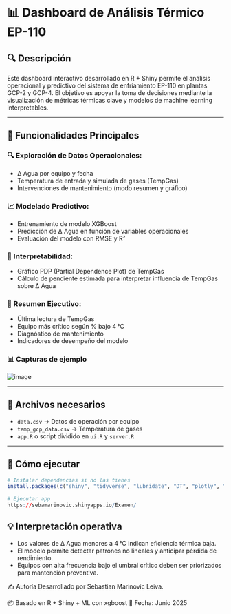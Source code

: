 # 📊 Dashboard de Análisis Térmico EP-110

## 🔍 Descripción

Este dashboard interactivo desarrollado en R + Shiny permite el análisis operacional y predictivo del sistema de enfriamiento EP-110 en plantas GCP-2 y GCP-4.
El objetivo es apoyar la toma de decisiones mediante la visualización de métricas térmicas clave y modelos de machine learning interpretables.

---

## 🧪 Funcionalidades Principales
### 🔍 Exploración de Datos Operacionales:
  - Δ Agua por equipo y fecha
  - Temperatura de entrada y simulada de gases (TempGas) 
  - Intervenciones de mantenimiento (modo resumen y gráfico)

### 📈 Modelado Predictivo:
  - Entrenamiento de modelo XGBoost
  - Predicción de Δ Agua en función de variables operacionales
  - Evaluación del modelo con RMSE y R²

### 🧠 Interpretabilidad:
  - Gráfico PDP (Partial Dependence Plot) de TempGas
  - Cálculo de pendiente estimada para interpretar influencia de TempGas sobre Δ Agua

### 🧾 Resumen Ejecutivo:
- Última lectura de TempGas
- Equipo más crítico según % bajo 4 °C
- Diagnóstico de mantenimiento
- Indicadores de desempeño del modelo

### 📊 Capturas de ejemplo
![image](https://github.com/user-attachments/assets/1136b320-e871-431a-a4b5-147d277ce123)

---

## 📁 Archivos necesarios

- `data.csv` → Datos de operación por equipo 
- `temp_gcp_data.csv` → Temperatura de gases 
- `app.R` o script dividido en `ui.R` y `server.R`

---

## 🚀 Cómo ejecutar

```r
# Instalar dependencias si no las tienes
install.packages(c("shiny", "tidyverse", "lubridate", "DT", "plotly", "glue", "xgboost", "caret", "earth"))

# Ejecutar app
https://sebamarinovic.shinyapps.io/Examen/
```

## 💡 Interpretación operativa
- Los valores de Δ Agua menores a 4 °C indican eficiencia térmica baja.
- El modelo permite detectar patrones no lineales y anticipar pérdida de rendimiento.
- Equipos con alta frecuencia bajo el umbral crítico deben ser priorizados para mantención preventiva.

✍️ Autoría
Desarrollado por Sebastian Marinovic Leiva.

📦 Basado en R + Shiny + ML con xgboost
📅 Fecha: Junio 2025
